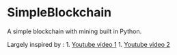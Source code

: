 # SimpleBlockchain
A simple blockchain with mining built in Python.

Largely inspired by :
    1. [Youtube video 1](https://www.youtube.com/watch?v=p4lw8CuQtq8)
    1. [Youtube video 2](https://www.youtube.com/watch?v=2Nih24Hy5ng)

